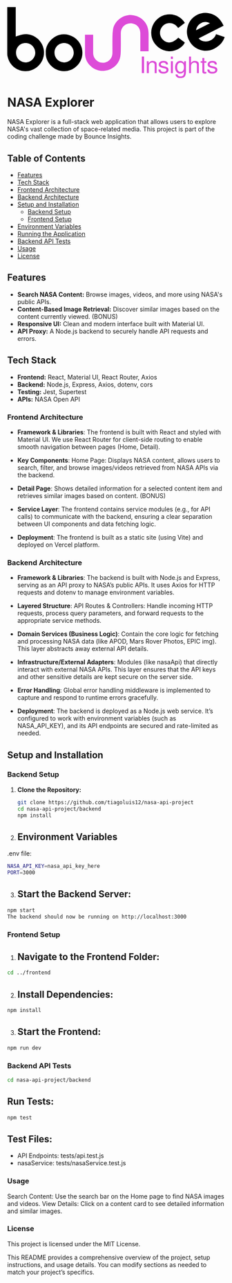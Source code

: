 <svg width="798" height="260" viewBox="0 0 798 260" fill="none" xmlns="http://www.w3.org/2000/svg">
<path fill-rule="evenodd" clip-rule="evenodd" d="M141.36 166.62C139.17 131.47 173.68 98.23 208.58 99.28C246.01 100.38 275.79 129.4 275.75 166.92C275.71 204.09 245.46 234.17 208.28 234.34C170.3 234.43 139.38 200.76 141.36 166.62ZM173.39 166.83C173.43 186.31 189.02 202.11 208.2 202.15C227.67 202.19 243.85 186.14 243.85 166.88C243.85 147.32 228.1 131.56 208.49 131.56C188.47 131.56 173.39 146.72 173.39 166.83Z" fill="black"/>
<path d="M627.58 111.53C635.69 117.66 643.63 123.62 651.45 129.53C645.4 144.99 619.21 163.96 590.15 161.13C557.91 158 531.21 131.43 528.64 100.93C525.17 59.87 554.7 34.1 579.37 28.31C610.09 21.13 637.97 34.43 651.7 57.71C643.8 63.75 635.77 69.88 627.03 76.55C618.24 63.33 606.24 56.91 590.48 58.89C581.99 59.99 574.85 63.92 569.32 70.43C556.14 85.85 557.49 106.76 572.32 120.4C588.12 134.81 607.42 131.9 627.58 111.53Z" fill="black"/>
<path fill-rule="evenodd" clip-rule="evenodd" d="M128.65 138.4C141.58 166.12 133.76 199.66 109.93 218.84C69.5 251.37 10.61 229.78 0.77 178.83C0.0899999 175.37 0.05 171.73 0.05 168.19C-0.03 117.49 0.00999996 66.84 0.00999996 16.18V0C10.44 0 20.5 0 31.14 0C31.14 36.17 31.14 71.86 31.14 107.69C39.64 105.03 47.07 101.99 54.8 100.38C84.63 94.21 115.55 110.35 128.65 138.4ZM67.01 202.19C86.44 202.19 102.71 186.14 102.75 166.96C102.75 147.4 87.08 131.6 67.48 131.52C47.37 131.43 32.16 146.39 32.12 166.45C32.03 186.22 47.62 202.19 67.01 202.19Z" fill="black"/>
<path d="M518.5 151.88C518.54 133.29 518.54 114.66 518.5 96.07C518.37 59.44 493.15 32.19 456.73 29.24C421.79 26.36 392.39 53.4 388 81.96C386.69 90.37 386.18 98.99 386.05 107.52C385.76 127.67 386.05 147.86 385.93 168.06C385.8 187.87 370.25 203.33 350.57 203.5C331.26 203.67 315.29 187.66 315.21 167.97C315.12 149.22 315.21 130.5 315.17 111.74V100.89H314.66C313.98 100.89 313.35 100.89 312.67 100.89C303.55 100.89 294.85 100.89 285.76 100.89H285.17L285.21 110.9C285.21 129.83 285.38 148.71 285.17 167.64C284.92 188.8 293.54 205.53 309.59 218.84C343.6 247.02 397.93 231.68 412.5 190.03C416.3 179.13 416.35 167.89 416.6 156.74C417.11 136.04 416.68 115.34 416.77 94.59C416.85 74.57 432.02 59.49 452.09 59.44C472.7 59.36 487.95 74.06 488.12 94.38C488.29 113.56 488.16 132.7 488.21 151.88V161.38H518.54L518.5 151.88Z" fill="#DD4BD8"/>
<path fill-rule="evenodd" clip-rule="evenodd" d="M745.49 121.59C755.67 116.43 762.38 109.59 765.97 98.77L797.7 109.72C791.53 128.56 778.73 142.12 759.47 151.84C749.16 157.03 738.73 159.65 728.21 159.65C721.02 159.65 713.84 158.43 706.66 156.02C689 150.06 675.53 138.15 666.65 120.57C658.33 104.06 656.98 86.5201 662.68 68.48C668.43 50.4 679.96 36.8401 697.03 28.2201C713.84 19.7701 731.59 18.6301 749.75 24.8901C767.88 31.1401 781.99 44.1901 791.58 63.6701L793.77 68.1001L702.23 114.32C708.06 120.53 714.31 124.12 721.24 125.22C730.02 126.57 737.92 125.39 745.49 121.59ZM712.15 58.1801C700.62 64.0101 694.24 72.7901 692.76 84.8801L743.84 59.0601C738.13 55.9801 732.56 54.4201 727.02 54.4201C722.04 54.4201 717.1 55.6801 712.15 58.1801Z" fill="black"/>
<path d="M501.89 180.82V241.31H493.74V180.82H501.89Z" fill="#DD4BD8"/>
<path d="M512.03 197.84H518.71V205.15C520.74 202.11 522.93 199.91 525.26 198.6C527.58 197.29 530.45 196.62 533.79 196.62C538.18 196.62 541.69 197.72 544.27 199.87C546.89 202.02 548.15 204.9 548.15 208.49V241.36H540.97V211.23C540.97 208.62 540.13 206.54 538.44 205.02C536.75 203.46 534.47 202.7 531.59 202.7C527.88 202.7 524.92 204.05 522.68 206.71C520.44 209.42 519.3 212.97 519.3 217.36V241.36H512.03V197.84Z" fill="#DD4BD8"/>
<path d="M562.43 228.39C562.77 231.01 563.7 233.03 565.26 234.55C566.78 236.08 569.57 236.84 573.54 236.84C576.71 236.84 579.29 236.2 581.23 234.98C583.18 233.75 584.15 232.1 584.15 230.03C584.15 228.43 583.6 227.16 582.5 226.23C581.4 225.3 579.63 224.54 577.13 223.99L570.38 222.43C565.01 221.2 561.25 219.68 559.14 217.82C557.03 215.97 555.97 213.35 555.97 209.88C555.97 205.83 557.57 202.62 560.74 200.21C563.91 197.8 568.14 196.62 573.42 196.62C578.7 196.62 582.71 197.76 585.54 200.08C588.37 202.4 589.81 205.7 589.89 209.97H582.2C582.03 205.32 578.99 203 573.08 203C570.12 203 567.8 203.59 566.07 204.77C564.33 205.95 563.45 207.56 563.45 209.54C563.45 211.11 564.12 212.33 565.43 213.3C566.74 214.28 568.9 215.08 571.85 215.75L578.78 217.32C583.3 218.37 586.56 219.85 588.58 221.75C590.61 223.65 591.62 226.23 591.62 229.44C591.62 233.67 589.94 237 586.56 239.5C583.18 241.99 578.61 243.21 572.91 243.21C561.17 243.21 555.12 238.27 554.79 228.34H562.43V228.39Z" fill="#DD4BD8"/>
<path d="M607.64 180.82V189.52H600.37V180.82H607.64ZM607.64 197.84V241.31H600.45V197.84H607.64Z" fill="#DD4BD8"/>
<path fill-rule="evenodd" clip-rule="evenodd" d="M621.15 236.96C617.56 232.78 615.79 227.25 615.79 220.32C615.79 213.22 617.56 207.52 621.11 203.12C624.66 198.77 629.35 196.57 635.14 196.57C640.8 196.57 645.45 199.11 649.04 204.14V197.84H655.71V234.17C655.71 238.31 655.46 241.78 654.95 244.61C654.44 247.4 653.47 249.97 652.08 252.38C650.69 254.75 648.61 256.52 645.87 257.71C643.12 258.89 639.62 259.44 635.43 259.44C630.11 259.44 625.84 258.3 622.68 255.97C619.51 253.65 617.69 250.44 617.31 246.34H624.7C625.51 251.2 629.18 253.65 635.73 253.65C640.59 253.65 643.93 252.34 645.7 249.72C647.47 247.1 648.4 243.09 648.4 237.72V235.48C646.38 238.23 644.26 240.26 642.11 241.44C639.87 242.62 637.34 243.21 634.5 243.21C629.18 243.21 624.75 241.14 621.15 236.96ZM626.69 207.56C624.45 210.6 623.31 214.74 623.31 219.94C623.31 225.18 624.45 229.32 626.69 232.36C628.93 235.36 632.05 236.88 635.98 236.88C639.79 236.88 642.83 235.4 645.02 232.44C647.22 229.48 648.32 225.39 648.32 220.19C648.32 214.78 647.22 210.56 645.07 207.52C642.87 204.47 639.83 203 635.9 203C632.01 203 628.97 204.52 626.69 207.56Z" fill="#DD4BD8"/>
<path d="M695.85 211.19C695.85 208.15 694.87 205.95 692.93 204.64C690.99 203.33 688.83 202.66 686.47 202.66C682.75 202.66 679.79 204.01 677.55 206.67C675.31 209.38 674.17 212.92 674.17 217.32V241.31H666.99V180.82H674.17V203.8C676.33 201.14 678.48 199.28 680.64 198.18C682.79 197.08 685.5 196.57 688.75 196.57C693.14 196.57 696.61 197.63 699.18 199.79C701.76 201.9 703.03 204.81 703.03 208.45V241.31H695.85V211.19Z" fill="#DD4BD8"/>
<path d="M730.53 197.84V203.5H723.05V233.29C723.05 234.85 723.31 235.86 723.86 236.41C724.4 236.92 725.46 237.22 727.02 237.22C728.46 237.22 729.64 237.09 730.49 236.88V242.71C728.25 243.09 726.26 243.3 724.57 243.3C721.74 243.3 719.59 242.71 718.07 241.52C716.55 240.34 715.83 238.65 715.83 236.41V203.55H709.66V197.88H715.83V185.89H723.01V197.84H730.53Z" fill="#DD4BD8"/>
<path d="M741.73 228.39C742.06 231.01 742.99 233.03 744.56 234.55C746.08 236.08 748.87 236.84 752.84 236.84C756 236.84 758.58 236.2 760.53 234.98C762.47 233.75 763.44 232.1 763.44 230.03C763.44 228.43 762.89 227.16 761.79 226.23C760.69 225.3 758.92 224.54 756.43 223.99L749.67 222.43C744.3 221.2 740.54 219.68 738.43 217.82C736.32 215.97 735.26 213.35 735.26 209.88C735.26 205.83 736.87 202.62 740.04 200.21C743.2 197.8 747.43 196.62 752.71 196.62C757.99 196.62 762 197.76 764.83 200.08C767.66 202.4 769.1 205.7 769.19 209.97H761.54C761.37 205.32 758.33 203 752.41 203C749.46 203 747.13 203.59 745.4 204.77C743.67 205.95 742.78 207.56 742.78 209.54C742.78 211.11 743.46 212.33 744.77 213.3C746.08 214.28 748.23 215.08 751.19 215.75L758.12 217.32C762.64 218.37 765.89 219.85 767.92 221.75C769.95 223.65 770.96 226.23 770.96 229.44C770.96 233.67 769.27 237 765.89 239.5C762.51 241.99 757.95 243.21 752.24 243.21C740.5 243.21 734.46 238.27 734.12 228.34H741.73V228.39Z" fill="#DD4BD8"/>
</svg>



# NASA Explorer

NASA Explorer is a full-stack web application that allows users to explore NASA's vast collection of space-related media. This project is part of the coding challenge made by Bounce Insights.

## Table of Contents

- [Features](#features)
- [Tech Stack](#tech-stack)
- [Frontend Architecture](#frontend-architecture)
- [Backend Architecture](#backend-architecture)
- [Setup and Installation](#setup-and-installation)
  - [Backend Setup](#backend-setup)
  - [Frontend Setup](#frontend-setup)
- [Environment Variables](#environment-variables)
- [Running the Application](#running-the-application)
- [Backend API Tests](#testing)
- [Usage](#usage)
- [License](#license)

## Features

- **Search NASA Content:** Browse images, videos, and more using NASA's public APIs.
- **Content-Based Image Retrieval:** Discover similar images based on the content currently viewed. (BONUS)
- **Responsive UI:** Clean and modern interface built with Material UI.
- **API Proxy:** A Node.js backend to securely handle API requests and errors.

## Tech Stack

- **Frontend:** React, Material UI, React Router, Axios
- **Backend:** Node.js, Express, Axios, dotenv, cors
- **Testing:** Jest, Supertest
- **APIs:** NASA Open API

### Frontend Architecture

- **Framework & Libraries**:
The frontend is built with React and styled with Material UI. We use React Router for client-side routing to enable smooth navigation between pages (Home, Detail).

- **Key Components**:
Home Page: Displays NASA content, allows users to search, filter, and browse images/videos retrieved from NASA APIs via the backend.

- **Detail Page**: 
Shows detailed information for a selected content item and retrieves similar images based on content. (BONUS)

- **Service Layer**:
The frontend contains service modules (e.g., for API calls) to communicate with the backend, ensuring a clear separation between UI components and data fetching logic.

- **Deployment**:
The frontend is built as a static site (using Vite) and deployed on Vercel platform.

### Backend Architecture

- **Framework & Libraries**:
The backend is built with Node.js and Express, serving as an API proxy to NASA’s public APIs. It uses Axios for HTTP requests and dotenv to manage environment variables.

- **Layered Structure**:
API Routes & Controllers: Handle incoming HTTP requests, process query parameters, and forward requests to the appropriate service methods.

- **Domain Services (Business Logic)**: 
Contain the core logic for fetching and processing NASA data (like APOD, Mars Rover Photos, EPIC img). This layer abstracts away external API details.

- **Infrastructure/External Adapters**: 
Modules (like nasaApi) that directly interact with external NASA APIs. This layer ensures that the API keys and other sensitive details are kept secure on the server side.

- **Error Handling**:
Global error handling middleware is implemented to capture and respond to runtime errors gracefully.

- **Deployment**:
The backend is deployed as a Node.js web service. It’s configured to work with environment variables (such as NASA_API_KEY), and its API endpoints are secured and rate-limited as needed.

## Setup and Installation

### Backend Setup

1. **Clone the Repository:**

   ```bash
   git clone https://github.com/tiagoluis12/nasa-api-project
   cd nasa-api-project/backend
   npm install

2. ## Environment Variables
.env file:
 ```bash
NASA_API_KEY=nasa_api_key_here
PORT=3000
```

3. ## Start the Backend Server:
 ```bash
npm start
The backend should now be running on http://localhost:3000
```

### Frontend Setup

1. ## Navigate to the Frontend Folder:
 ```bash
cd ../frontend
```
2. ## Install Dependencies:
 ```bash
npm install
```
3. ## Start the Frontend:
 ```bash
npm run dev
```
### Backend API Tests
 ```bash
cd nasa-api-project/backend
```
## Run Tests:
 ```bash
npm test
```

## Test Files:
- API Endpoints: tests/api.test.js
- nasaService: tests/nasaService.test.js

### Usage
Search Content: Use the search bar on the Home page to find NASA images and videos.
View Details: Click on a content card to see detailed information and similar images.

### License
This project is licensed under the MIT License.

This README provides a comprehensive overview of the project, setup instructions, and usage details. You can modify sections as needed to match your project’s specifics.







